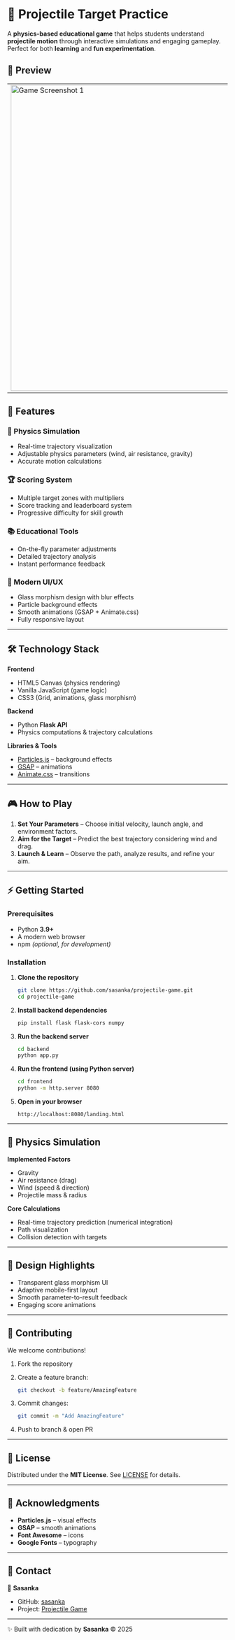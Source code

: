 # 🎯 Projectile Target Practice  

A **physics-based educational game** that helps students understand **projectile motion** through interactive simulations and engaging gameplay. Perfect for both **learning** and **fun experimentation**.  


## 📸 Preview  

<table>
  <tr>
    <td>
      <img width="700" alt="Game Screenshot 1" src="https://github.com/user-attachments/assets/876d9a42-fe91-4fab-b743-f49e4ff1b35d" />
    </td>
    <td>
      <img width="700" alt="Game Screenshot 2" src="https://github.com/user-attachments/assets/3196b5ef-a614-4e25-90f9-aa7b9c885ab5" />
    </td>
  </tr>
</table>


## 🚀 Features  

### 🔬 Physics Simulation  
- Real-time trajectory visualization  
- Adjustable physics parameters (wind, air resistance, gravity)  
- Accurate motion calculations  

### 🏆 Scoring System  
- Multiple target zones with multipliers  
- Score tracking and leaderboard system  
- Progressive difficulty for skill growth  

### 📚 Educational Tools  
- On-the-fly parameter adjustments  
- Detailed trajectory analysis  
- Instant performance feedback  

### 🎨 Modern UI/UX  
- Glass morphism design with blur effects  
- Particle background effects  
- Smooth animations (GSAP + Animate.css)  
- Fully responsive layout  

---

## 🛠️ Technology Stack  

**Frontend**  
- HTML5 Canvas (physics rendering)  
- Vanilla JavaScript (game logic)  
- CSS3 (Grid, animations, glass morphism)  

**Backend**  
- Python **Flask API**  
- Physics computations & trajectory calculations  

**Libraries & Tools**  
- [Particles.js](https://vincentgarreau.com/particles.js/) – background effects  
- [GSAP](https://greensock.com/gsap/) – animations  
- [Animate.css](https://animate.style/) – transitions  

---

## 🎮 How to Play  

1. **Set Your Parameters** – Choose initial velocity, launch angle, and environment factors.  
2. **Aim for the Target** – Predict the best trajectory considering wind and drag.  
3. **Launch & Learn** – Observe the path, analyze results, and refine your aim.  

---

## ⚡ Getting Started  

### Prerequisites  
- Python **3.9+**  
- A modern web browser  
- npm *(optional, for development)*  

### Installation  

1. **Clone the repository**  
   ```bash
   git clone https://github.com/sasanka/projectile-game.git
   cd projectile-game


2. **Install backend dependencies**

   ```bash
   pip install flask flask-cors numpy
   ```

3. **Run the backend server**

   ```bash
   cd backend
   python app.py
   ```

4. **Run the frontend (using Python server)**

   ```bash
   cd frontend
   python -m http.server 8080
   ```

5. **Open in your browser**

   ```
   http://localhost:8080/landing.html
   ```

---

## 📐 Physics Simulation

**Implemented Factors**

* Gravity
* Air resistance (drag)
* Wind (speed & direction)
* Projectile mass & radius

**Core Calculations**

* Real-time trajectory prediction (numerical integration)
* Path visualization
* Collision detection with targets

---

## 🎨 Design Highlights

* Transparent glass morphism UI
* Adaptive mobile-first layout
* Smooth parameter-to-result feedback
* Engaging score animations

---

## 🤝 Contributing

We welcome contributions!

1. Fork the repository
2. Create a feature branch:

   ```bash
   git checkout -b feature/AmazingFeature
   ```
3. Commit changes:

   ```bash
   git commit -m "Add AmazingFeature"
   ```
4. Push to branch & open PR

---

## 📝 License

Distributed under the **MIT License**. See [LICENSE](LICENSE) for details.

---

## 🙏 Acknowledgments

* **Particles.js** – visual effects
* **GSAP** – smooth animations
* **Font Awesome** – icons
* **Google Fonts** – typography

---

## 📧 Contact

👤 **Sasanka**

* GitHub: [sasanka](https://github.com/sasanka14)
* Project: [Projectile Game](https://github.com/sasanka/projectile-game)

---

✨ Built with dedication by **Sasanka** © 2025
